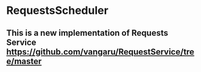 # RequestsScheduler

## This is a new implementation of Requests Service https://github.com/vangaru/RequestService/tree/master
